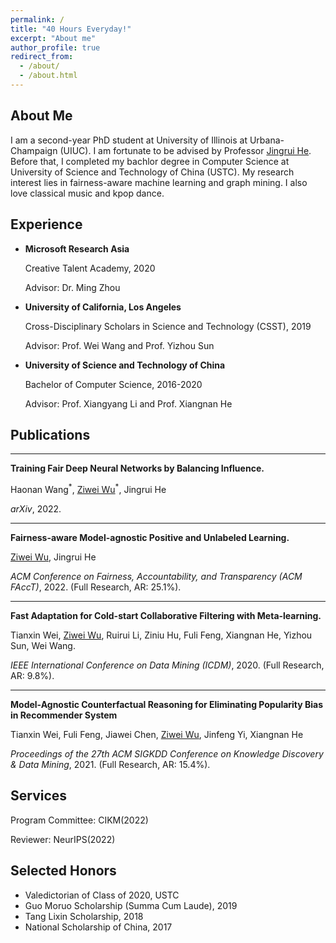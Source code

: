 ```yaml
---
permalink: /
title: "40 Hours Everyday!"
excerpt: "About me"
author_profile: true
redirect_from: 
  - /about/
  - /about.html
---
```


About Me
------
I am a second-year PhD student at University of Illinois at Urbana-Champaign (UIUC). I am fortunate to be advised by Professor [Jingrui He](https://ischool.illinois.edu/people/jingrui-he). Before that, I completed my bachlor degree in Computer Science at University of Science and Technology of China (USTC). My research interest lies in fairness-aware machine learning and graph mining. I also love classical music and kpop dance.



## Experience

- **Microsoft Research Asia**

  Creative Talent Academy, 2020

  Advisor: Dr. Ming Zhou

- **University of California, Los Angeles**

  Cross-Disciplinary Scholars in Science and Technology (CSST), 2019

  Advisor: Prof. Wei Wang and Prof. Yizhou Sun

- **University of Science and Technology of China**

  Bachelor of Computer Science, 2016-2020

  Advisor: Prof. Xiangyang Li and Prof. Xiangnan He



<h2 id="publications"> Publications</h2>

---

**Training Fair Deep Neural Networks by Balancing Influence.**

Haonan Wang<sup>\*</sup>, <u>Ziwei Wu</u><sup>\*</sup>, Jingrui He

*arXiv*, 2022.

---


**Fairness-aware Model-agnostic Positive and Unlabeled Learning.**

<u>Ziwei Wu</u>, Jingrui He

*ACM Conference on Fairness, Accountability, and Transparency (ACM FAccT)*, 2022. (Full Research, AR: 25.1%).

---

**Fast Adaptation for Cold-start Collaborative Filtering with Meta-learning.**

Tianxin Wei, <u>Ziwei Wu</u>, Ruirui Li, Ziniu Hu, Fuli Feng, Xiangnan He, Yizhou Sun, Wei Wang.

*IEEE International Conference on Data Mining (ICDM)*, 2020. (Full Research, AR: 9.8%).

---

**Model-Agnostic Counterfactual Reasoning for Eliminating Popularity Bias in Recommender System**

Tianxin Wei, Fuli Feng, Jiawei Chen, <u>Ziwei Wu</u>, Jinfeng Yi, Xiangnan He

*Proceedings of the 27th ACM SIGKDD Conference on Knowledge Discovery & Data Mining*, 2021. (Full Research, AR: 15.4%). 


Services
------

Program Committee: CIKM(2022)

Reviewer: NeurIPS(2022)


Selected Honors
------

- Valedictorian of Class of 2020, USTC
- Guo Moruo Scholarship (Summa Cum Laude), 2019
- Tang Lixin Scholarship, 2018
- National Scholarship of China, 2017



